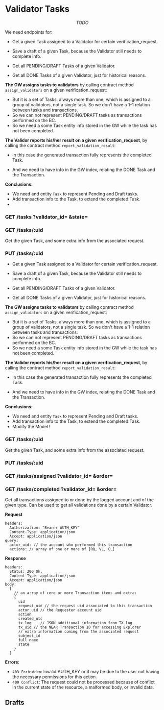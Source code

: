 # Validator Tasks 

$$TODO$$

We need endpoints for:

- Get a given Task assigned to a Validator for certain verification_request.

- Save a draft of a given Task, because the Validator still needs to complete info.

- Get all PENDING/DRAFT Tasks of a given Validator.

- Get all DONE Tasks of a given Validator, just for historical reasons.

**The GW assigns tasks to validators** by calling contract method `assign_validators` on a given verification_request:

- But it is a set of Tasks, always more than one, which is assigned to a group of validators, not a single task. So we don't have a 1-1 relation between tasks and transactions.
- So we can not represent PENDING/DRAFT tasks as transactions performed on the BC.
- So we need a some Task entity info stored in the GW while the task has not been completed.

**The Validor reports his/her result on a given verification_request**, by calling the contract method `report_validation_result`:

- In this case the generated transaction fully represents the completed Task.

- And we need to have info in the GW index, relating the DONE Task and the Transaction.

**Conclusions**:

- We need and entity `Task` to represent Pending and Draft tasks.
- Add transaction info to the Task, to extend the completed Task.
- 

### GET /tasks ?validator_id= &state= 

### GET /tasks/:uid

Get the given Task, and some extra info from the associated request.

### PUT /tasks/:uid



- Get a given Task assigned to a Validator for certain verification_request.

- Save a draft of a given Task, because the Validator still needs to complete info.

- Get all PENDING/DRAFT Tasks of a given Validator.

- Get all DONE Tasks of a given Validator, just for historical reasons.

**The GW assigns tasks to validators** by calling contract method `assign_validators` on a given verification_request:

- But it is a set of Tasks, always more than one, which is assigned to a group of validators, not a single task. So we don't have a 1-1 relation between tasks and transactions.
- So we can not represent PENDING/DRAFT tasks as transactions performed on the BC.
- So we need a some Task entity info stored in the GW while the task has not been completed.

**The Validor reports his/her result on a given verification_request**, by calling the contract method `report_validation_result`:

- In this case the generated transaction fully represents the completed Task.

- And we need to have info in the GW index, relating the DONE Task and the Transaction.

**Conclusions**:

- We need and entity `Task` to represent Pending and Draft tasks.
- Add transaction info to the Task, to extend the completed Task.
- Modify the Model !

### GET /tasks/:uid

Get the given Task, and some extra info from the associated request.

### PUT /tasks/:uid

### GET /tasks/assigned ?validator_id= &order=

### GET /tasks/completed ?validator_id= &order=

Get all transactions assigned to or done by the logged account and of the given type.
Can be used to get all validations done by a certain Validator.

**Request**

~~~
headers:
  Authorization: "Bearer AUTH_KEY"
  Content-Type: application/json
  Accept: application/json
query:
  actor_uid: // the account who performed this transaction
  actions: // array of one or more of [RQ, VL, CL] 
~~~

**Response**

~~~
headers:
  Status: 200 Ok. 
  Content-Type: application/json
  Accept: application/json
body: 
  [ 
    // an array of cero or more Transaction items and extras
    {
      uid
      request_uid // the request uid associated to this transaction
      actor_uid // the Requester account uid
      action 
      created_utc
      tx_log	// JSON additional information from TX log
      tx_uid // the NEAR Transaction ID for accessing Explorer
      // extra information coming from the associated request
      subject_id 
      full_name
      state 
    }
  ]
~~~

**Errors:**
- `403 Forbidden`:  Invalid AUTH_KEY or it may be due to the user not having the necessary permissions for this action.
- `409 Conflict`: The request could not be processed because of conflict in the current state of the resource, a malformed body, or invalid data.



## Drafts 


